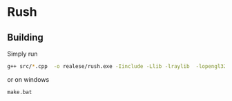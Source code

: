 # Rush

## Building

Simply run 
```bash
g++ src/*.cpp  -o realese/rush.exe -Iinclude -Llib -lraylib  -lopengl32 -lgdi32 -lwinmm -static && realese\rush.exe
```
or on windows
```bash
make.bat
```

